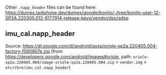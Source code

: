 <!--
SPDX-FileCopyrightText: 2022 Petr Pucil <petr.pucil@seznam.cz>

SPDX-License-Identifier: CC0-1.0
-->

Other `.napp_header` files can be found here: https://dumps.tadiphone.dev/dumps/google/bonito/-/tree/bonito-user-12-SP2A.220305.012-8177914-release-keys/vendor/dsp/adsp

## imu_cal.napp_header

Source: https://dl.google.com/dl/android/aosp/oriole-sp2a.220405.004-factory-f560807e.zip (from https://developers.google.com/android/images#oriole, path: `oriole-sp2a.220405.004/image-oriole-sp2a.220405.004.zip` > `vendor.img` > `etc/chre/imu_cal.napp_header`)
